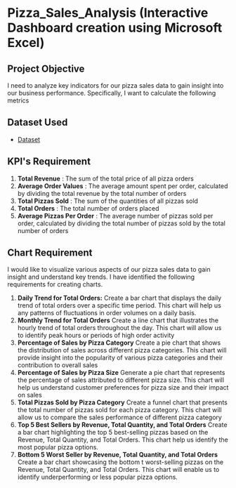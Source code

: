 # Pizza_Sales_Analysis (Interactive Dashboard creation using Microsoft Excel)
## Project Objective
I need to analyze key indicators for our pizza sales data to gain insight into our business performance. Specifically, I want to calculate the following metrics

## Dataset Used
- <a href="https://github.com/ifanapridarahman/Data_Analysis_Dashboard_Excel/blob/main/pizza_sales.xlsx">Dataset</a>

## KPI's Requirement

1. **Total Revenue** : The sum of the total price of all pizza orders
2. **Average Order Values** : The average amount spent per order, calculated by dividing the total revenue by the total number of orders
3. **Total Pizzas Sold** : The sum of the quantities of all pizzas sold
4. **Total Orders** : The total number of orders placed
5. **Average Pizzas Per Order** : The average number of pizzas sold per order, calculated by dividing the total number of pizzas sold by the total number of orders

## Chart Requirement
I would like to visualize various aspects of our pizza sales data to gain insight and understand key trends. I have identified the following requirements for creating charts.
1. **Daily Trend for Total Orders:** 
Create a bar chart that displays the daily trend of total orders over a specific time period. This chart will help us any patterns of fluctuations in order volumes on a daily basis.
2. **Monthly Trend for Total Orders**
Create a line chart that illustrates the hourly trend of total orders throughout the day. This chart will allow us to identify peak hours or periods of high order activity
3. **Percentage of Sales by Pizza Category**
Create a pie chart that shows the distribution of sales across different pizza categories. This chart will provide insight into the popularity of various pizza categories and their contribution to overall sales
4. **Percentage of Sales by Pizza Size**
Generate a pie chart that represents the percentage of sales attributed to different pizza size. This chart will help us understand customer preferences for pizza size and their impact on sales
5. **Total Pizzas Sold by Pizza Category**
Create a funnel chart that presents the total number of pizzas sold for each pizza category. This chart will allow us to compare the sales performance of different pizza category
6. **Top 5 Best Sellers by Revenue, Total Quantity, and Total Orders**
Create a bar chart highlighting the top 5 best-selling pizzas based on the Revenue, Total Quantity, and Total Orders. This chart help us identify the most popular pizza options.
7. **Bottom 5 Worst Seller by Revenue, Total Quantity, and Total Orders**
Create a bar chart showcasing the bottom t worst-selling pizzas on the Revenue, Total Quantity, and Total Orders. This chart will enable us to identify underperforming or less popular pizza options.



